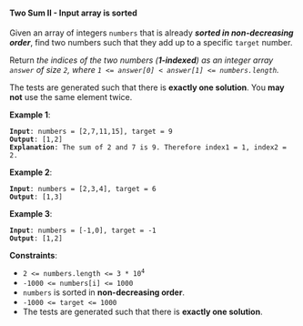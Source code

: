 #### Two Sum II - Input array is sorted

Given an array of integers `numbers` that is already ***sorted in non-decreasing order***, find two numbers such that they add up to a specific `target` number.

Return *the indices of the two numbers (**1-indexed**) as an integer array `answer` of size `2`, where `1 <= answer[0] < answer[1] <= numbers.length`.*

The tests are generated such that there is **exactly one solution**. You **may not** use the same element twice.

**Example 1**:
<pre><code><b>Input</b>: numbers = [2,7,11,15], target = 9
<b>Output</b>: [1,2]
<b>Explanation</b>: The sum of 2 and 7 is 9. Therefore index1 = 1, index2 = 2.
</code></pre>

**Example 2**:
<pre><code><b>Input</b>: numbers = [2,3,4], target = 6
<b>Output</b>: [1,3]
</code></pre>

**Example 3**:
<pre><code><b>Input</b>: numbers = [-1,0], target = -1
<b>Output</b>: [1,2]
</code></pre>

**Constraints**:
* <code>2 <= numbers.length <= 3 * 10<sup>4</sup></code>
* `-1000 <= numbers[i] <= 1000`
* `numbers` is sorted in **non-decreasing order**.
* `-1000 <= target <= 1000`
* The tests are generated such that there is **exactly one solution**.

